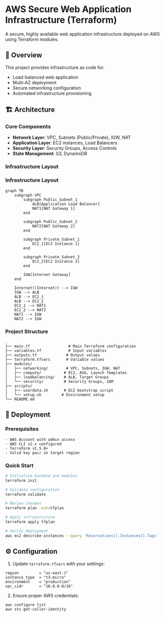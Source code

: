 # AWS Secure Web Application Infrastructure (Terraform)

A secure, highly available web application infrastructure deployed on AWS using Terraform modules.

## 🎯 Overview
This project provides infrastructure as code for:
- Load-balanced web application
- Multi-AZ deployment
- Secure networking configuration
- Automated infrastructure provisioning

## 🏗️ Architecture

### Core Components
- **Network Layer**: VPC, Subnets (Public/Private), IGW, NAT
- **Application Layer**: EC2 instances, Load Balancers
- **Security Layer**: Security Groups, Access Controls
- **State Management**: S3, DynamoDB

### Infrastructure Layout
### Infrastructure Layout
```mermaid
graph TB
    subgraph VPC
        subgraph Public_Subnet_1
            ALB[Application Load Balancer]
            NAT1[NAT Gateway 1]
        end
        
        subgraph Public_Subnet_2
            NAT2[NAT Gateway 2]
        end
        
        subgraph Private_Subnet_1
            EC2_1[EC2 Instance 1]
        end
        
        subgraph Private_Subnet_2
            EC2_2[EC2 Instance 2]
        end
        
        IGW[Internet Gateway]
    end
    
    Internet((Internet)) --> IGW
    IGW --> ALB
    ALB --> EC2_1
    ALB --> EC2_2
    EC2_1 --> NAT1
    EC2_2 --> NAT2
    NAT1 --> IGW
    NAT2 --> IGW
```

### Project Structure
```
.
├── main.tf                 # Main Terraform configuration
├── variables.tf            # Input variables
├── outputs.tf             # Output values
├── terraform.tfvars       # Variable values
├── modules/
│   ├── networking/        # VPC, Subnets, IGW, NAT
│   ├── compute/          # EC2, ASG, Launch Templates
│   ├── loadbalancing/    # ALB, Target Groups
│   └── security/         # Security Groups, IAM
├── scripts/
│   ├── userdata.sh       # EC2 bootstrap script
│   └── setup.sh         # Environment setup
└── README.md
```

## 🚀 Deployment

### Prerequisites
```plaintext
- AWS Account with admin access
- AWS CLI v2.x configured
- Terraform v1.5.0+
- Valid key pair in target region
```

### Quick Start
```bash
# Initialize backend and modules
terraform init

# Validate configuration
terraform validate

# Review changes
terraform plan -out=tfplan

# Apply infrastructure
terraform apply tfplan

# Verify deployment
aws ec2 describe-instances --query 'Reservations[].Instances[].Tags'
```

## ⚙️ Configuration
1. Update `terraform.tfvars` with your settings:
```hcl
region         = "us-east-1"
instance_type  = "t3.micro"
environment    = "production"
vpc_cidr       = "10.0.0.0/16"
```

2. Ensure proper AWS credentials:
```bash
aws configure list
aws sts get-caller-identity
```

